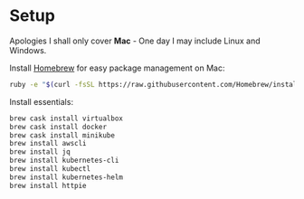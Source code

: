 # Setup

Apologies I shall only cover **Mac** - One day I may include Linux and Windows.

Install [Homebrew](https://brew.sh) for easy package management on Mac:

```bash
ruby -e "$(curl -fsSL https://raw.githubusercontent.com/Homebrew/install/master/install)"
```

Install essentials:

```bash
brew cask install virtualbox
brew cask install docker
brew cask install minikube
brew install awscli
brew install jq
brew install kubernetes-cli
brew install kubectl
brew install kubernetes-helm
brew install httpie
```